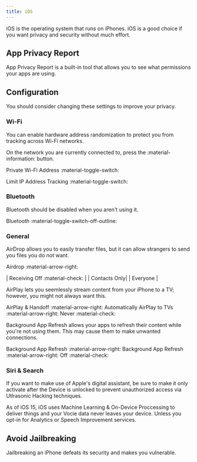 ```yaml
---
title: iOS
---
```

iOS is the operating system that runs on iPhones. iOS is a good choice if you want privacy and security without much effort.

## App Privacy Report

App Privacy Report is a built-in tool that allows you to see what permissions your apps are using.


## Configuration

You should consider changing these settings to improve your privacy.

### Wi-Fi

You can enable hardware address randomization to protect you from tracking across Wi-Fi networks.

On the network you are currently connected to, press the :material-information: button.

Private Wi-Fi Address :material-toggle-switch:

Limit IP Address Tracking :material-toggle-switch:

### Bluetooth

Bluetooth should be disabled when you aren't using it.

Bluetooth :material-toggle-switch-off-outline:

### General

AirDrop allows you to easily transfer files, but it can allow strangers to send you files you do not want.

Airdrop :material-arrow-right: 

| Receiving Off :material-check: |
| Contacts Only|
| Everyone |

AirPlay lets you seemlessly stream content from your iPhone to a TV; however, you might not always want this.

AirPlay & Handoff :material-arrow-right: Automatically AirPlay to TVs :material-arrow-right: Never :material-check:

Background App Refresh allows your apps to refresh their content while you're not using them. This may cause them to make unwanted connections.

Background App Refresh :material-arrow-right: Background App Refresh :material-arrow-right: Off :material-check:

### Siri & Search

If you want to make use of Apple's digital assistant, be sure to make it only activate after the Device is unlocked to prevent unauthorized access via Utlrasonic Hacking techniques.

As of iOS 15, iOS uses Machine Learning & On-Device Proccessing to deliver things and your Vocie data never leaves your device. Unless you opt-in for Analytics or Speech Improvement services.

## Avoid Jailbreaking

Jailbreaking an iPhone defeats its security and makes you vulnerable.


